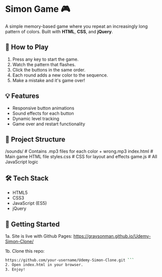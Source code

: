 # Simon Game 🎮

A simple memory-based game where you repeat an increasingly long pattern of colors. Built with **HTML**, **CSS**, and **jQuery**.

## 🧠 How to Play

1. Press any key to start the game.
2. Watch the pattern that flashes.
3. Click the buttons in the same order.
4. Each round adds a new color to the sequence.
5. Make a mistake and it's game over!

## 💡 Features

- Responsive button animations
- Sound effects for each button
- Dynamic level tracking
- Game over and restart functionality

## 📁 Project Structure
/sounds/ # Contains .mp3 files for each color + wrong.mp3
 index.html # Main game HTML file 
 styles.css # CSS for layout and effects 
 game.js # All JavaScript logic
## 🛠 Tech Stack

- HTML5
- CSS3
- JavaScript (ES5)
- jQuery

## 🚀 Getting Started
1a. Site is live with Github Pages: https://graysonman.github.io/Udemy-Simon-Clone/ 

1b. Clone this repo:
   ```bash
   https://github.com/your-username/Udemy-Simon-Clone.git ```
2. Open index.html in your browser.
3. Enjoy!
